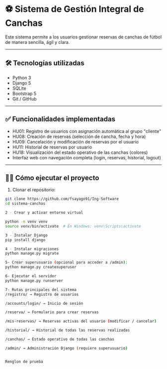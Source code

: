 # ⚽ Sistema de Gestión Integral de Canchas

Este sistema permite a los usuarios gestionar reservas de canchas de fútbol de manera sencilla, ágil y clara.

---

## 🛠 Tecnologías utilizadas

- Python 3
- Django 5
- SQLite
- Bootstrap 5
- Git / GitHub

---

## ✅ Funcionalidades implementadas

- HU01: Registro de usuarios con asignación automática al grupo "cliente"
- HU08: Creación de reservas (selección de cancha, fecha y hora)
- HU09: Cancelación y modificación de reservas por el usuario
- HU11: Historial de reservas por usuario
- HU18: Visualización del estado operativo de las canchas (colores)
- Interfaz web con navegación completa (login, reservas, historial, logout)

---

## 🧑‍💻 Cómo ejecutar el proyecto

1. Clonar el repositorio:

```bash
git clone https://github.com/fsayago91/Ing-Software
cd sistema-canchas

2 - Crear y activar entorno virtual

python -m venv venv
source venv/bin/activate  # En Windows: venv\Scripts\activate

3 - Instalar Django
pip install django

4 - Instalar migraciones
python manage.py migrate

5- Crear superusuario (opcional para acceder a /admin):
python manage.py createsuperuser

6- Ejecutar el servidor
python manage.py runserver

7- Rutas principales del sistema
/registro/ → Registro de usuarios

/accounts/login/ → Inicio de sesión

/reserva/ → Formulario para crear reservas

/mis-reservas/ → Reservas activas del usuario (modificar / cancelar)

/historial/ → Historial de todas las reservas realizadas

/canchas/ → Estado operativo de todas las canchas

/admin/ → Administración Django (requiere superusuario)


Renglon de prueba